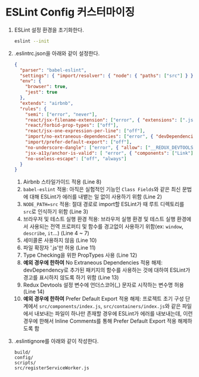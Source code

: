 # ESLint Config 커스터마이징

1. ESLint 설정 환경을 초기화한다.

   ```bash
   eslint --init
   ```

2. .eslintrc.json을 아래와 같이 설정한다.

   ```json
   {
     "parser": "babel-eslint",
     "settings": { "import/resolver": { "node": { "paths": ["src"] } } },
     "env": {
       "browser": true,
       "jest": true
     },
     "extends": "airbnb",
     "rules": {
       "semi": ["error", "never"],
       "react/jsx-filename-extension": ["error", { "extensions": [".js"] }],
       "react/forbid-prop-types": ["off"],
       "react/jsx-one-expression-per-line": ["off"],
       "import/no-extraneous-dependencies": ["error", { "devDependencies": ["**/*.stories.js", "**/*.test.js"] }],
       "import/prefer-default-export": ["off"],
       "no-underscore-dangle": ["error", { "allow": ["__REDUX_DEVTOOLS_EXTENSION_COMPOSE__"] }],
       "jsx-a11y/anchor-is-valid": [ "error", { "components": ["Link"], "specialLink": ["to"] } ],
       "no-useless-escape": ["off", "always"]
     }
   }
   ```

   1. Airbnb 스타일가이드 적용 (Line 8)
   2. `babel-eslint` 적용: 아직은 실험적인 기능인 `Class Fields`와 같은 최신 문법에 대해 ESLint가 에러를 내뱉는 일 없이 사용하기 위함 (Line 2)
   3. `NODE_PATH=src` 적용: 절대 경로로 import할 ESLint가 때 루트 디렉토리를 `src`로 인식하기 위함 (Line 3)
   4. 브라우저 및 테스트 실행 환경 적용: 브라우저 실행 환경 및 테스트 실행 환경에서 사용되는 전역 프로퍼티 및 함수를 경고없이 사용하기 위함(ex: `window`, `describe`, `it`...) (Line 4 ~ 7)
   5. 세미콜론 사용하지 않음 (Line 10)
   6. 파일 확장자 '.js'만 허용 (Line 11)
   7. Type Checking을 위한 PropTypes 사용 (Line 12)
   8. **예외 경우에 한하여** No Extraneous Dependencies 적용 해제: devDependency로 추가된 패키지의 함수를 사용하는 것에 대하여 ESLint가 경고를 표시하지 않도록 하기 위함 (Line 13)
   9. Redux Devtools 설정 변수에 언더스코어(_) 문자로 시작하는 변수명 허용 (Line 14)
   10. **예외 경우에 한하여** Prefer Default Export 적용 해제: 프로젝트 초기 구성 단계에서 `src/components/index.js`, `src/containers/index.js`와 같은 파일에서 내보내는 파일이 하나만 존재할 경우에 ESLint가 에러를 내보내는데, 이런 경우에 한해서 Inline Comments를 통해 Prefer Default Export 적용 해제하도록 함
3. .eslintignore를 아래와 같이 작성한다.

   ```plain
   build/
   config/
   scripts/
   src/registerServiceWorker.js
   ```
